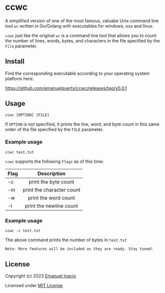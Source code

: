 # ccwc

A simplified version of one of the most famous, valuabe Unix command line tool `wc` written in Go/Golang with executables for windows, osx and linux.

`ccwc` just like the original `wc` is a command line tool that allows you to count the number of lines, words, bytes, and characters in the file specified by the `File` parameter.

## Install

Find the corresponding executable according to your operating system platform here:

https://github.com/emanuelquerty/ccwc/releases/tag/v0.0.1

## Usage

`ccwc [OPTION] [FILE]`

If `OPTION` is not specified, it prints the line, word, and byte count in this same order of the file specified by the `FILE` parameter.

### Example usage
`ccwc test.txt` 

`ccwc` supports the following `Flags` as of this time:

|    Flag     |        Description         |      
| ----------- |:--------------------------:|
|    -c       | print the byte count       |
|    -m       | print the character count  |
|    -w       | print the word count       |
|    -l       | print the newline count    |

### Example usage

`ccwc -c test.txt`

The above command prints the number of bytes in `test.txt`

`Note: More features will be included as they are ready. Stay tuned!`

## License

Copyright (c) 2023 [Emanuel Inacio](https://github.com/emanuelquerty)

Licensed under [MIT License](./LICENSE)
